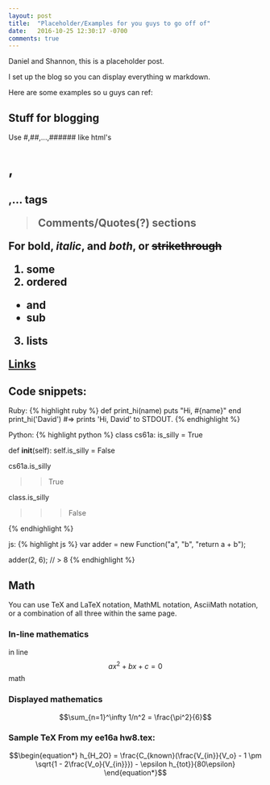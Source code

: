 ```yaml
---
layout: post
title:  "Placeholder/Examples for you guys to go off of"
date:   2016-10-25 12:30:17 -0700
comments: true
---
```

Daniel and Shannon, this is a placeholder post.

I set up the blog so you can display everything w markdown.

Here are some examples so u guys can ref:

<!-- break -->

## Stuff for blogging

Use #,##,...,###### like html's <h1>,<h2>,... tags

> Comments/Quotes(?) sections

For **bold**, *italic*, and _**both**_, or ~~strikethrough~~

1. some
2. ordered
  * and
  * sub
3. lists

[Links](http://ml.berkeley.edu)

## Code snippets: ##

Ruby:
{% highlight ruby %}
def print_hi(name)
  puts "Hi, #{name}"
end
print_hi('David')
#=> prints 'Hi, David' to STDOUT.
{% endhighlight %}

Python:
{% highlight python %}
class cs61a:
  is_silly = True

  def __init__(self):
    self.is_silly = False

cs61a.is_silly
>>True

class.is_silly
>>>False

{% endhighlight %}

js:
{% highlight js %}
var adder = new Function("a", "b", "return a + b");

adder(2, 6);
// > 8
{% endhighlight %}

## Math

You can use TeX and LaTeX notation, MathML notation, AsciiMath notation, or a combination of all three within the same page.

### In-line mathematics

in line $$ax^2 + bx + c = 0$$ math

### Displayed mathematics

$$\sum_{n=1}^\infty 1/n^2 = \frac{\pi^2}{6}$$

### Sample TeX From my ee16a hw8.tex:

$$\begin{equation*}
  h_{H_2O} = \frac{C_{known}(\frac{V_{in}}{V_o} - 1 \pm \sqrt{1 - 2\frac{V_o}{V_{in}}}) - \epsilon h_{tot}}{80\epsilon}
\end{equation*}$$

